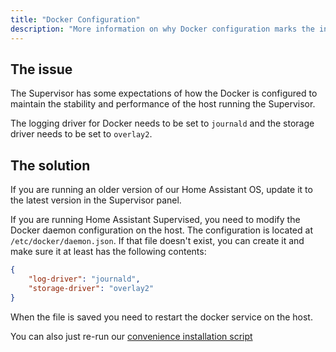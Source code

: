 ```yaml
---
title: "Docker Configuration"
description: "More information on why Docker configuration marks the installation as unsupported."
---
```


## The issue

The Supervisor has some expectations of how the Docker is configured to maintain the stability and performance of the host running the Supervisor.

The logging driver for Docker needs to be set to `journald` and the storage driver
needs to be set to `overlay2`.

## The solution

If you are running an older version of our Home Assistant OS, update it to the latest version in the Supervisor panel.

If you are running Home Assistant Supervised, you need to modify the Docker daemon
configuration on the host. The configuration is located at `/etc/docker/daemon.json`.
If that file doesn't exist, you can create it and make sure it at least has the
following contents:

```json
{
    "log-driver": "journald",
    "storage-driver": "overlay2"
}
```

When the file is saved you need to restart the docker service on the host.

You can also just re-run our [convenience installation script](https://github.com/home-assistant/supervised-installer)
